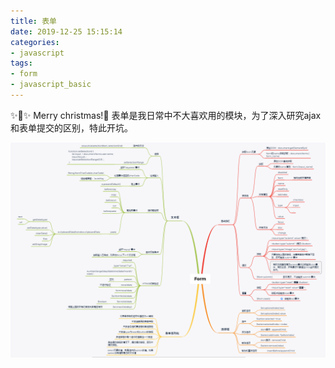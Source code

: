 ```yaml
---
title: 表单
date: 2019-12-25 15:15:14
categories:
- javascript
tags:
- form
- javascript_basic
---
```

:sparkles::christmas_tree::sparkles: Merry christmas!:santa:  表单是我日常中不大喜欢用的模块，为了深入研究ajax和表单提交的区别，特此开坑。

![form](/images/form.png)
